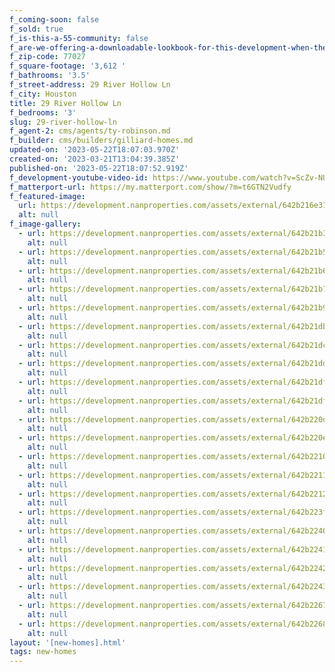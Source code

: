 ```yaml
---
f_coming-soon: false
f_sold: true
f_is-this-a-55-community: false
f_are-we-offering-a-downloadable-lookbook-for-this-development-when-they-submit-their-contact-info: false
f_zip-code: 77027
f_square-footage: '3,612 '
f_bathrooms: '3.5'
f_street-address: 29 River Hollow Ln
f_city: Houston
title: 29 River Hollow Ln
f_bedrooms: '3'
slug: 29-river-hollow-ln
f_agent-2: cms/agents/ty-robinson.md
f_builder: cms/builders/gilliard-homes.md
updated-on: '2023-05-22T18:07:03.970Z'
created-on: '2023-03-21T13:04:39.385Z'
published-on: '2023-05-22T18:07:52.919Z'
f_development-youtube-video-id: https://www.youtube.com/watch?v=ScZv-NU3l_k
f_matterport-url: https://my.matterport.com/show/?m=t6GTN2Vudfy
f_featured-image:
  url: https://development.nanproperties.com/assets/external/642b216e314abb4b874beca0_dsc00187.JPG
  alt: null
f_image-gallery:
  - url: https://development.nanproperties.com/assets/external/642b21b3314abb141b4c57dc_dsc00205-hdr.JPG
    alt: null
  - url: https://development.nanproperties.com/assets/external/642b21b5b357d75e1ed2b9c9_dsc00211-hdr.JPG
    alt: null
  - url: https://development.nanproperties.com/assets/external/642b21b6b357d70e1cd2bb3c_dsc00214-hdr.JPG
    alt: null
  - url: https://development.nanproperties.com/assets/external/642b21b7b357d74477d2bca8_dsc00220-hdr.JPG
    alt: null
  - url: https://development.nanproperties.com/assets/external/642b21b91363ba4b2d0d5064_dsc00226-hdr.JPG
    alt: null
  - url: https://development.nanproperties.com/assets/external/642b21db5f52454b82ed5b76_dsc00229-hdr.JPG
    alt: null
  - url: https://development.nanproperties.com/assets/external/642b21dc5f5245b940ed5d01_dsc00232-hdr.JPG
    alt: null
  - url: https://development.nanproperties.com/assets/external/642b21dd067ee61787d112c1_dsc00235-hdr.JPG
    alt: null
  - url: https://development.nanproperties.com/assets/external/642b21df067ee61aa3d11456_dsc00244-hdr.JPG
    alt: null
  - url: https://development.nanproperties.com/assets/external/642b21df8269bd86eaa87b65_dsc00247-hdr.JPG
    alt: null
  - url: https://development.nanproperties.com/assets/external/642b220d2aa8f8bd3c07f60a_dsc00256-hdr.JPG
    alt: null
  - url: https://development.nanproperties.com/assets/external/642b220eb19b398ab28c6291_dsc00262-hdr.JPG
    alt: null
  - url: https://development.nanproperties.com/assets/external/642b22109dfc7971e28a848c_dsc00268-hdr.JPG
    alt: null
  - url: https://development.nanproperties.com/assets/external/642b22113e91c773f6e566ac_dsc00271-hdr.JPG
    alt: null
  - url: https://development.nanproperties.com/assets/external/642b22122aa8f86bac07fa48_dsc00289-hdr.JPG
    alt: null
  - url: https://development.nanproperties.com/assets/external/642b223f3e91c763eae5ae39_dsc00307-hdr.JPG
    alt: null
  - url: https://development.nanproperties.com/assets/external/642b22401edd152b7932ee99_dsc00316-hdr.JPG
    alt: null
  - url: https://development.nanproperties.com/assets/external/642b22418269bdfba0a909f9_dsc00337-hdr.JPG
    alt: null
  - url: https://development.nanproperties.com/assets/external/642b2242b357d739a5d373a3_dsc00343-hdr.JPG
    alt: null
  - url: https://development.nanproperties.com/assets/external/642b22433558856499e390f9_dsc00346-hdr.JPG
    alt: null
  - url: https://development.nanproperties.com/assets/external/642b22678269bd60f1a93b51_dsc00361-hdr.JPG
    alt: null
  - url: https://development.nanproperties.com/assets/external/642b22683e91c79bb3e5e9b8_dsc00370-hdr.JPG
    alt: null
layout: '[new-homes].html'
tags: new-homes
---
```




